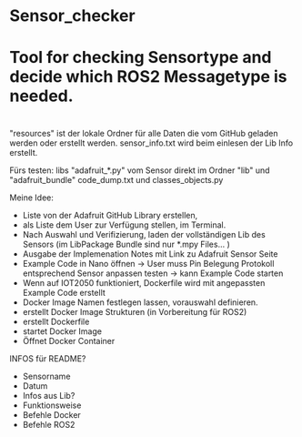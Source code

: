 # Sensor_checker
# Tool for checking Sensortype and decide which ROS2 Messagetype is needed.
#
# 

"resources" ist der lokale Ordner für alle Daten die vom GitHub geladen werden oder erstellt werden.
sensor_info.txt wird beim einlesen der Lib Info erstellt.

Fürs testen:
libs "adafruit_*.py" vom Sensor direkt im Ordner
"lib" und "adafruit_bundle"
code_dump.txt und classes_objects.py 


Meine Idee:

- Liste von der Adafruit GitHub Library erstellen,
- als Liste dem User zur Verfügung stellen, im Terminal.
- Nach Auswahl und Verifizierung, laden der vollständigen Lib des Sensors (im LibPackage Bundle sind nur *.mpy Files... )
- Ausgabe der Implemenation Notes mit Link zu Adafruit Sensor Seite
- Example Code in Nano öffnen
-> User muss Pin Belegung Protokoll entsprechend Sensor anpassen testen
-> kann Example Code starten
- Wenn auf IOT2050 funktioniert, Dockerfile wird mit angepassten Example Code erstellt
- Docker Image Namen festlegen lassen, vorauswahl definieren.
- erstellt Docker Image Strukturen (in Vorbereitung für ROS2)
- erstellt Dockerfile
- startet Docker Image
- Öffnet Docker Container


INFOS für README?

- Sensorname
- Datum
- Infos aus Lib?
- Funktionsweise
- Befehle Docker
- Befehle ROS2

